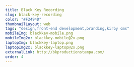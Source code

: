 ```yaml
---
title: Black Key Recording
slug: black-key-recording
color: "#F2494D"
thumbnailLayout: web
tags: "design,front-end development,branding,kirby cms"
mobileImg: blackkey-mobile.png
mobileImg2x: blackkey-mobile@2x.png
laptopImg: blackkey-laptop.png
laptopImg2x: blackkey-laptop@2x.png
externalLink: http://bkproductionstampa.com/
order: 4
---
```


